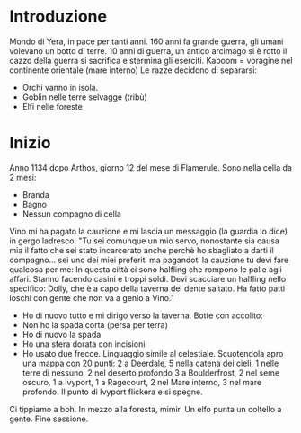# Introduzione
Mondo di Yera, in pace per tanti anni.
160 anni fa grande guerra, gli umani volevano un botto di terre.
10 anni di guerra, un antico arcimago si è rotto il cazzo della guerra
si sacrifica e stermina gli eserciti.
Kaboom = voragine nel continente orientale (mare interno)
Le razze decidono di separarsi:
- Orchi vanno in isola.
- Goblin nelle terre selvagge (tribù)
- Elfi nelle foreste
# Inizio
Anno 1134 dopo Arthos, giorno 12 del mese di Flamerule.
Sono nella cella da 2 mesi:
- Branda
- Bagno
- Nessun compagno di cella

Vino mi ha pagato la cauzione e mi lascia un messaggio (la guardia lo dice)
in gergo ladresco: 
"Tu sei comunque un mio servo, nonostante sia causa mia il fatto che sei
stato incarcerato anche perchè ho sbagliato a darti il compagno... 
sei uno dei miei preferiti ma pagandoti la cauzione tu devi fare qualcosa per me:
In questa città ci sono halfling che rompono le palle agli affari.
Stanno facendo casini e troppi soldi. 
Devi scacciare un halfling nello specifico: Dolly, che è a capo della taverna del dente saltato.
Ha fatto patti loschi con gente che non va a genio a Vino."
- Ho di nuovo tutto e mi dirigo verso la taverna.
Botte con accolito:
- Non ho la spada corta (persa per terra)
- Ho di nuovo la spada
- Ho una sfera dorata con incisioni
- Ho usato due frecce.
Linguaggio simile al celestiale. Scuotendola apro una mappa con 20 punti:
2 a Deerdale, 5 nella catena dei cieli, 1 nelle terre di nessuno, 2 nel deserto profondo
3 a Boulderfrost, 2 nel seme oscuro, 1 a Ivyport, 1 a Ragecourt, 2 nel Mare interno,
3 nel mare profondo.
Il punto di Ivyport flickera e si spegne.

Ci tippiamo a boh.
In mezzo alla foresta, mimir.
Un elfo punta un coltello a gente.
Fine sessione.
